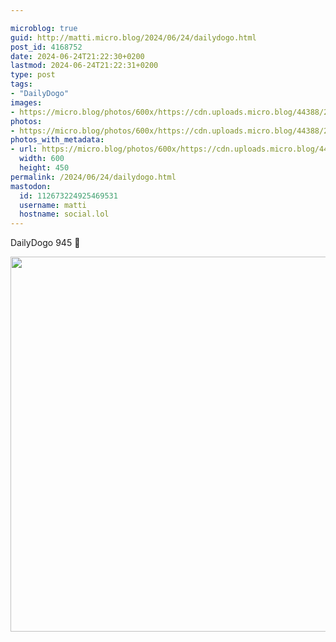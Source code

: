 ```yaml
---

microblog: true
guid: http://matti.micro.blog/2024/06/24/dailydogo.html
post_id: 4168752
date: 2024-06-24T21:22:30+0200
lastmod: 2024-06-24T21:22:31+0200
type: post
tags:
- "DailyDogo"
images:
- https://micro.blog/photos/600x/https://cdn.uploads.micro.blog/44388/2024/d74f2d5f575b413bb9fe455688d90555.jpg
photos:
- https://micro.blog/photos/600x/https://cdn.uploads.micro.blog/44388/2024/d74f2d5f575b413bb9fe455688d90555.jpg
photos_with_metadata:
- url: https://micro.blog/photos/600x/https://cdn.uploads.micro.blog/44388/2024/d74f2d5f575b413bb9fe455688d90555.jpg
  width: 600
  height: 450
permalink: /2024/06/24/dailydogo.html
mastodon:
  id: 112673224925469531
  username: matti
  hostname: social.lol
---
```

DailyDogo 945 🐶

<img src="/media/uploads/2024/d74f2d5f575b413bb9fe455688d90555.jpg" width="600" alt="" />
